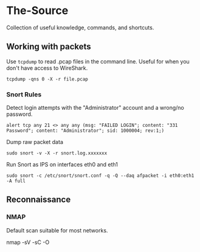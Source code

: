 # The-Source
Collection of useful knowledge, commands, and shortcuts.

## Working with packets

Use `tcpdump` to read .pcap files in the command line. Useful for when you don't have access to WireShark.

```tcpdump -qns 0 -X -r file.pcap```

### Snort Rules

Detect login attempts with the "Administrator" account and a wrong/no password.

```alert tcp any 21 <> any any (msg: "FAILED LOGIN"; content: "331 Password"; content: "Administrator"; sid: 1000004; rev:1;)```

Dump raw packet data

```sudo snort -v -X -r snort.log.xxxxxxx```

Run Snort as IPS on interfaces eth0 and eth1

```sudo snort -c /etc/snort/snort.conf -q -Q --daq afpacket -i eth0:eth1 -A full```

## Reconnaissance

### NMAP

Default scan suitable for most networks.

nmap -sV -sC -O <ip>
